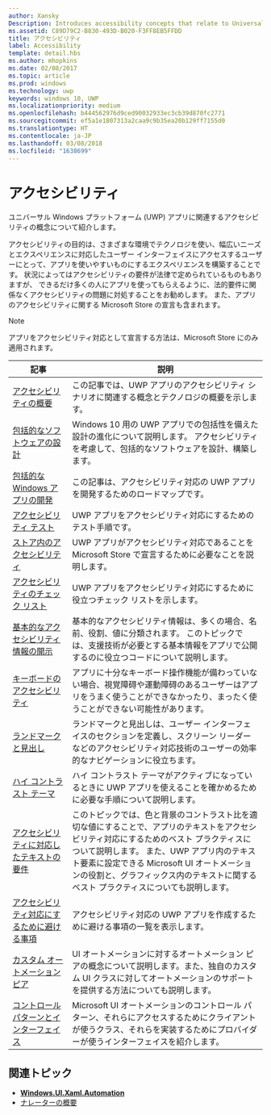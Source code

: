 ```yaml
---
author: Xansky
Description: Introduces accessibility concepts that relate to Universal Windows Platform (UWP) apps.
ms.assetid: C89D79C2-B830-493D-B020-F3FF8EB5FFDD
title: アクセシビリティ
label: Accessibility
template: detail.hbs
ms.author: mhopkins
ms.date: 02/08/2017
ms.topic: article
ms.prod: windows
ms.technology: uwp
keywords: windows 10, UWP
ms.localizationpriority: medium
ms.openlocfilehash: b444562976d9ced90032933ec3cb39d870fc2771
ms.sourcegitcommit: ef5a1e1807313a2caa9c9b35ea20b129ff7155d0
ms.translationtype: HT
ms.contentlocale: ja-JP
ms.lasthandoff: 03/08/2018
ms.locfileid: "1638699"
---
```

# <a name="accessibility"></a>アクセシビリティ  



ユニバーサル Windows プラットフォーム (UWP) アプリに関連するアクセシビリティの概念について紹介します。

アクセシビリティの目的は、さまざまな環境でテクノロジを使い、幅広いニーズとエクスペリエンスに対応したユーザー インターフェイスにアクセスするユーザーにとって、アプリを使いやすいものにするエクスペリエンスを構築することです。 状況によってはアクセシビリティの要件が法律で定められているものもありますが、 できるだけ多くの人にアプリを使ってもらえるように、法的要件に関係なくアクセシビリティの問題に対処することをお勧めします。 また、アプリのアクセシビリティに関する Microsoft Store の宣言も含まれます。

> [!NOTE]
> アプリをアクセシビリティ対応として宣言する方法は、Microsoft Store にのみ適用されます。

| 記事 | 説明 |
|---------|-------------|
| [アクセシビリティの概要](accessibility-overview.md) | この記事では、UWP アプリのアクセシビリティ シナリオに関連する概念とテクノロジの概要を示します。 |
| [包括的なソフトウェアの設計](designing-inclusive-software.md) | Windows 10 用の UWP アプリでの包括性を備えた設計の進化について説明します。  アクセシビリティを考慮して、包括的なソフトウェアを設計、構築します。 |
| [包括的な Windows アプリの開発](developing-inclusive-windows-apps.md) | この記事は、アクセシビリティ対応の UWP アプリを開発するためのロードマップです。 |
| [アクセシビリティ テスト](accessibility-testing.md) | UWP アプリをアクセシビリティ対応にするためのテスト手順です。 |
| [ストア内のアクセシビリティ](accessibility-in-the-store.md) | UWP アプリがアクセシビリティ対応であることを Microsoft Store で宣言するために必要なことを説明します。 |
| [アクセシビリティのチェック リスト](accessibility-checklist.md) | UWP アプリをアクセシビリティ対応にするために役立つチェック リストを示します。 |
| [基本的なアクセシビリティ情報の開示](basic-accessibility-information.md) | 基本的なアクセシビリティ情報は、多くの場合、名前、役割、値に分類されます。 このトピックでは、支援技術が必要とする基本情報をアプリで公開するのに役立つコードについて説明します。 |
| [キーボードのアクセシビリティ](keyboard-accessibility.md) | アプリに十分なキーボード操作機能が備わっていない場合、視覚障碍や運動障碍のあるユーザーはアプリをうまく使うことができなかったり、まったく使うことができない可能性があります。 |
| [ランドマークと見出し](landmarks-and-headings.md) | ランドマークと見出しは、ユーザー インターフェイスのセクションを定義し、スクリーン リーダーなどのアクセシビリティ対応技術のユーザーの効率的なナビゲーションに役立ちます。 |
| [ハイ コントラスト テーマ](high-contrast-themes.md) | ハイ コントラスト テーマがアクティブになっているときに UWP アプリを使えることを確かめるために必要な手順について説明します。 |
| [アクセシビリティに対応したテキストの要件](accessible-text-requirements.md) | このトピックでは、色と背景のコントラスト比を適切な値にすることで、アプリのテキストをアクセシビリティ対応にするためのベスト プラクティスについて説明します。 また、UWP アプリ内のテキスト要素に設定できる Microsoft UI オートメーションの役割と、グラフィックス内のテキストに関するベスト プラクティスについても説明します。 |
| [アクセシビリティ対応にするために避ける事項](practices-to-avoid.md) | アクセシビリティ対応の UWP アプリを作成するために避ける事項の一覧を表示します。 |
| [カスタム オートメーション ピア](custom-automation-peers.md) | UI オートメーションに対するオートメーション ピアの概念について説明します。また、独自のカスタム UI クラスに対してオートメーションのサポートを提供する方法についても説明します。 |
| [コントロール パターンとインターフェイス](control-patterns-and-interfaces.md) | Microsoft UI オートメーションのコントロール パターン、それらにアクセスするためにクライアントが使うクラス、それらを実装するためにプロバイダーが使うインターフェイスを紹介します。 |

## <a name="related-topics"></a>関連トピック  
* [**Windows.UI.Xaml.Automation**](https://msdn.microsoft.com/library/windows/apps/BR209179) 
* [ナレーターの概要](https://support.microsoft.com/en-us/help/22798/windows-10-narrator-get-started)